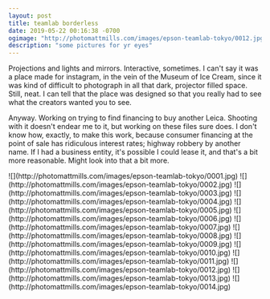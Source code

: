 ```yaml
---
layout: post
title: teamlab borderless
date: 2019-05-22 00:16:38 -0700
ogimage: "http://photomattmills.com/images/epson-teamlab-tokyo/0012.jpg"
description: "some pictures for yr eyes"
---
```


Projections and lights and mirrors. Interactive, sometimes. I can't say it was a place made for instagram, in the vein of the Museum of Ice Cream, since it was kind of difficult to photograph in all that dark, projector filled space. Still, neat. I can tell that the place was designed so that you really had to see what the creators wanted you to see.

Anyway. Working on trying to find financing to buy another Leica. Shooting with it doesn't endear me to it, but working on these files sure does. I don't know how, exactly, to make this work, because consumer financing at the point of sale has ridiculous interest rates; highway robbery by another name. If I had a business entity, it's possible I could lease it, and that's a bit more reasonable. Might look into that a bit more.

<span style="display:block;" class="center">
  ![](http://photomattmills.com/images/epson-teamlab-tokyo/0001.jpg)
<span class="caption"></span>
![](http://photomattmills.com/images/epson-teamlab-tokyo/0002.jpg)
<span class="caption"></span>
![](http://photomattmills.com/images/epson-teamlab-tokyo/0003.jpg)
<span class="caption"></span>
![](http://photomattmills.com/images/epson-teamlab-tokyo/0004.jpg)
<span class="caption"></span>
![](http://photomattmills.com/images/epson-teamlab-tokyo/0005.jpg)
<span class="caption"></span>
![](http://photomattmills.com/images/epson-teamlab-tokyo/0006.jpg)
<span class="caption"></span>
![](http://photomattmills.com/images/epson-teamlab-tokyo/0007.jpg)
<span class="caption"></span>
![](http://photomattmills.com/images/epson-teamlab-tokyo/0008.jpg)
<span class="caption"></span>
![](http://photomattmills.com/images/epson-teamlab-tokyo/0009.jpg)
<span class="caption"></span>
![](http://photomattmills.com/images/epson-teamlab-tokyo/0010.jpg)
<span class="caption"></span>
![](http://photomattmills.com/images/epson-teamlab-tokyo/0011.jpg)
<span class="caption"></span>
![](http://photomattmills.com/images/epson-teamlab-tokyo/0012.jpg)
<span class="caption"></span>
![](http://photomattmills.com/images/epson-teamlab-tokyo/0013.jpg)
<span class="caption"></span>
![](http://photomattmills.com/images/epson-teamlab-tokyo/0014.jpg)
<span class="caption"></span>
</span>
